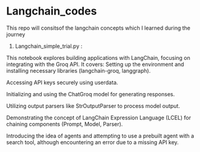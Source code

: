# Langchain_codes
This repo  will consitsof the langchain concepts   which I learned during the journey 

1. Langchain_simple_trial.py :

This notebook explores building applications with LangChain, focusing on integrating with the Groq API. It covers:
Setting up the environment and installing necessary libraries (langchain-groq, langgraph).

Accessing API keys securely using userdata.

Initializing and using the ChatGroq model for generating responses.

Utilizing output parsers like StrOutputParser to process model output.

Demonstrating the concept of LangChain Expression Language (LCEL) for chaining components (Prompt, Model, Parser).

Introducing the idea of agents and attempting to use a prebuilt agent with a search tool, although encountering an error due to a missing API key.
